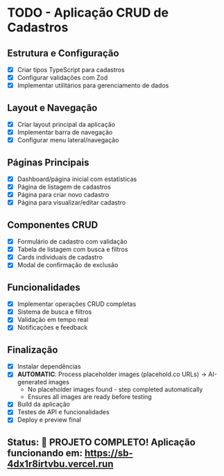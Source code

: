 # TODO - Aplicação CRUD de Cadastros

## Estrutura e Configuração
- [x] Criar tipos TypeScript para cadastros
- [x] Configurar validações com Zod
- [x] Implementar utilitários para gerenciamento de dados

## Layout e Navegação
- [x] Criar layout principal da aplicação
- [x] Implementar barra de navegação
- [x] Configurar menu lateral/navegação

## Páginas Principais
- [x] Dashboard/página inicial com estatísticas
- [x] Página de listagem de cadastros
- [x] Página para criar novo cadastro
- [x] Página para visualizar/editar cadastro

## Componentes CRUD
- [x] Formulário de cadastro com validação
- [x] Tabela de listagem com busca e filtros
- [x] Cards individuais de cadastro
- [x] Modal de confirmação de exclusão

## Funcionalidades
- [x] Implementar operações CRUD completas
- [x] Sistema de busca e filtros
- [x] Validação em tempo real
- [x] Notificações e feedback

## Finalização
- [x] Instalar dependências
- [x] **AUTOMATIC**: Process placeholder images (placehold.co URLs) → AI-generated images
  - No placeholder images found - step completed automatically
  - Ensures all images are ready before testing
- [x] Build da aplicação
- [x] Testes de API e funcionalidades
- [x] Deploy e preview final

## Status: 🎉 PROJETO COMPLETO! Aplicação funcionando em: https://sb-4dx1r8irtvbu.vercel.run